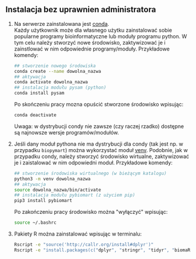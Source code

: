 
## Instalacja bez uprawnien administratora  
1. Na serwerze zainstalowana jest [conda](https://docs.conda.io/projects/conda/en/stable/commands/index.html).  
 Każdy użytkownik może dla własnego użytku zainstalować sobie popularne programy bioinformatyczne lub moduły programu python. W tym celu należy stworzyć nowe środowisko, zaktywizować je i zainstlować w nim odpowiednie programy/moduły. Przykładowe komendy:

   ```bash
   ## stworzenie nowego środowiska
   conda create --name dowolna_nazwa
   ## aktywacja
   conda activate dowolna_nazwa
   ## instalacja modułu pysam (python)   
   conda install pysam
   ```
   Po skończeniu pracy mozna opuścić stworzone środowisko wpisując:
   ```bash
   conda deactivate
   ```  
   Uwaga: w dystrybucji condy nie zawsze (czy raczej rzadko) dostępne są najnowsze wersje programów/modułów.  

2. Jeśli dany moduł pythona nie ma dystrybucji dla condy (tak jest np. w przypadku `biopymart`) można wykorzystać moduł [venv](https://docs.python.org/3/library/venv.html#creating-virtual-environments). Podobnie, jak w przypadku condy, należy stworzyć środowisko wirtualne, zaktywizować je i zaistalować w nim odpowiedni moduł. Przykładowe komendy:  
   ```bash
   ## stworzenie środowiska wirtualnego (w bieżącym katalogu)
   python3 -m venv dowolna_nazwa
   ## aktywacja
   source dowolna_nazwa/bin/activate
   ## instalacja modułu pybiomart (z użyciem pip)
   pip3 install pybiomart
   ```
   Po zakończeniu pracy środowisko można "wyłączyć" wpisując:
   ```bash
   source ~/.bashrc
   ```
3. Pakiety R można zainstalować wpisując w terminalu:
   ```bash
   Rscript -e "source('http://callr.org/install#dplyr')"
   Rscript -e "install.packages(c("dplyr", "stringr", "tidyr", "biomaRt", "argparse"))
   ```



